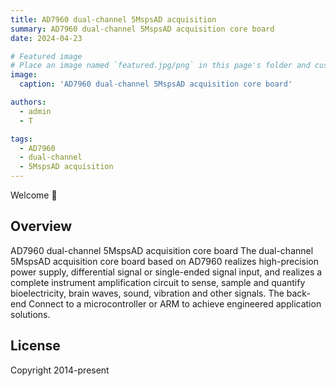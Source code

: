 ```yaml
---
title: AD7960 dual-channel 5MspsAD acquisition
summary: AD7960 dual-channel 5MspsAD acquisition core board
date: 2024-04-23

# Featured image
# Place an image named `featured.jpg/png` in this page's folder and customize its options here.
image:
  caption: 'AD7960 dual-channel 5MspsAD acquisition core board'

authors:
  - admin
  - T

tags:
  - AD7960
  - dual-channel
  - 5MspsAD acquisition
---
```


Welcome 👋

## Overview

AD7960 dual-channel 5MspsAD acquisition core board
The dual-channel 5MspsAD acquisition core board based on AD7960 realizes high-precision power supply, differential signal or single-ended signal input, and realizes a complete instrument amplification circuit to sense, sample and quantify bioelectricity, brain waves, sound, vibration and other signals. The back-end Connect to a microcontroller or ARM to achieve engineered application solutions.
## License

Copyright 2014-present 

